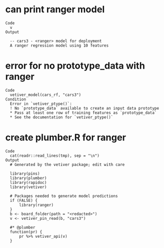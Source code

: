# can print ranger model

    Code
      v
    Output
      
      -- cars3 - <ranger> model for deployment 
      A ranger regression model using 10 features

# error for no prototype_data with ranger

    Code
      vetiver_model(cars_rf, "cars3")
    Condition
      Error in `vetiver_ptype()`:
      ! No `prototype_data` available to create an input data prototype
      * Pass at least one row of training features as `prototype_data`
      * See the documentation for `vetiver_ptype()`

# create plumber.R for ranger

    Code
      cat(readr::read_lines(tmp), sep = "\n")
    Output
      # Generated by the vetiver package; edit with care
      
      library(pins)
      library(plumber)
      library(rapidoc)
      library(vetiver)
      
      # Packages needed to generate model predictions
      if (FALSE) {
          library(ranger)
      }
      b <- board_folder(path = "<redacted>")
      v <- vetiver_pin_read(b, "cars3")
      
      #* @plumber
      function(pr) {
          pr %>% vetiver_api(v)
      }

